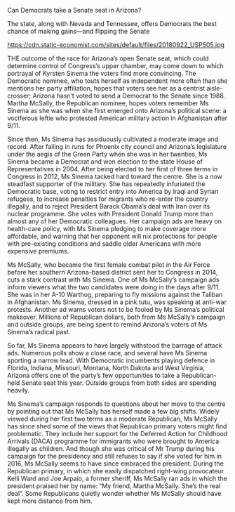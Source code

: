 Can Democrats take a Senate seat in Arizona?

The state, along with Nevada and Tennessee, offers Democrats the best chance of making gains—and flipping the Senate

https://cdn.static-economist.com/sites/default/files/20180922_USP505.jpg

THE outcome of the race for Arizona’s open Senate seat, which could determine control of Congress’s upper chamber, may come down to which portrayal of Kyrsten Sinema the voters find more convincing. The Democratic nominee, who touts herself as independent more often than she mentions her party affiliation, hopes that voters see her as a centrist aisle-crosser; Arizona hasn’t voted to send a Democrat to the Senate since 1988. Martha McSally, the Republican nominee, hopes voters remember Ms Sinema as she was when she first emerged onto Arizona’s political scene: a vociferous leftie who protested American military action in Afghanistan after 9/11.

Since then, Ms Sinema has assiduously cultivated a moderate image and record. After failing in runs for Phoenix city council and Arizona’s legislature under the aegis of the Green Party when she was in her twenties, Ms Sinema became a Democrat and won election to the state House of Representatives in 2004. After being elected to her first of three terms in Congress in 2012, Ms Sinema tacked hard toward the centre. She is a now steadfast supporter of the military. She has repeatedly infuriated the Democratic base, voting to restrict entry into America by Iraqi and Syrian refugees, to increase penalties for migrants who re-enter the country illegally, and to reject President Barack Obama’s deal with Iran over its nuclear programme. She votes with President Donald Trump more than almost any of her Democratic colleagues. Her campaign ads are heavy on health-care policy, with Ms Sinema pledging to make coverage more affordable, and warning that her opponent will nix protections for people with pre-existing conditions and saddle older Americans with more expensive premiums.

Ms McSally, who became the first female combat pilot in the Air Force before her southern Arizona-based district sent her to Congress in 2014, cuts a stark contrast with Ms Sinema. One of Ms McSally’s campaign ads inform viewers what the two candidates were doing in the days after 9/11. She was in her A-10 Warthog, preparing to fly missions against the Taliban in Afghanistan. Ms Sinema, dressed in a pink tutu, was speaking at anti-war protests. Another ad warns voters not to be fooled by Ms Sinema’s political makeover. Millions of Republican dollars, both from Ms McSally’s campaign and outside groups, are being spent to remind Arizona’s voters of Ms Sinema’s radical past.

So far, Ms Sinema appears to have largely withstood the barrage of attack ads. Numerous polls show a close race, and several have Ms Sinema sporting a narrow lead. With Democratic incumbents playing defence in Florida, Indiana, Missouri, Montana, North Dakota and West Virginia, Arizona offers one of the party’s few opportunities to take a Republican-held Senate seat this year. Outside groups from both sides are spending heavily.

Ms Sinema’s campaign responds to questions about her move to the centre by pointing out that Ms McSally has herself made a few big shifts. Widely viewed during her first two terms as a moderate Republican, Ms McSally has since shed some of the views that Republican primary voters might find problematic. They include her support for the Deferred Action for Childhood Arrivals (DACA) programme for immigrants who were brought to America illegally as children. And though she was critical of Mr Trump during his campaign for the presidency and still refuses to say if she voted for him in 2016, Ms McSally seems to have since embraced the president. During the Republican primary, in which she easily dispatched right-wing provocateur Kelli Ward and Joe Arpaio, a former sheriff, Ms McSally ran ads in which the president praised her by name: “My friend, Martha McSally. She’s the real deal”. Some Republicans quietly wonder whether Ms McSally should have kept more distance from him. 